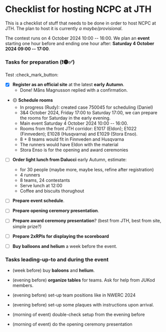 Checklist for hosting NCPC at JTH
=================================

This is a checklist of stuff
that needs to be done
in order to host NCPC at JTH.
The plan to host it is currently _a maybe/provisional_.

The contest runs on 4 October 2024 10:00 -- 16:00.
We plan an __event__ starting one hour before and ending one hour after:
__Saturday 4 October 2024 09:00 -- 17:00__.

### Tasks for preparation (❗🟡✅)

Test :check_mark_button:

* [x] __Register as an official site__ at the latest __early Autumn__.
	- Done!  Måns Magnusson replied with a confirmation.

* 🟡 __Schedule rooms__
	- In progress (Rudy): created case 750045 for scheduling (Daniel)
	- 3&4 October 2024, Friday 17:00 to Saturday 17:00,
	  we can prepare the rooms for Saturday in the early evening.
	- Main event Saturday 4 October 2024 10:00 -- 16:00.
	- Rooms from the front JTH corridor:
	  E1017 (Eldon);
	  E1022 (Finnveden);
	  E1028 (Husqvarna) and
	  E1029 (Stora Enso).
	- 8 + 8 teams would fit in Finnveden and Husqvarna
	- The runners would have Eldon with the material
	- Stora Enso is for the opening and award ceremonies

* [ ] __Order light lunch from Dalucci__ early Autumn, estimate:
	- for 30 people (maybe more, maybe less, refine after registration)
	- 4 runners
	- 8 teams, 24 contestants
	- Serve lunch at 12:00
	- Coffee and biscuits thorughout

* [ ] __Prepare event schedule__.

* [ ] __Prepare opening ceremory presentation__.

* [ ] __Prepare award ceremony presentation__?
      (best from JTH, best from site, simple prize?)

* [ ] __Prepare 2xRPIs for displaying the scoreboard__

* [ ] __Buy balloons and helium__ a week before the event.


### __Tasks__ leading-up-to and __during the event__

* (week before) buy __baloons__ and __helium__.

* (evening before) __organize tables__ for teams.
  Ask for help from JUKod members.

* (evening before) set-up team positions like in NWERC 2024

* (evening before) set-up some plaques with
  instructions upon arrival.

* (morning of event) double-check setup from the evening before

* (morning of event) do the opening ceremony presentation
